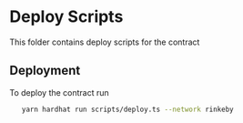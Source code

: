 
# Deploy Scripts

This folder contains deploy scripts for the contract

## Deployment

To deploy the contract run

```bash
   yarn hardhat run scripts/deploy.ts --network rinkeby
```

